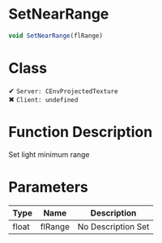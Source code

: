 # SetNearRange
```js	
void SetNearRange(flRange)
```
# Class
✔ `Server: CEnvProjectedTexture`  
✖ `Client: undefined`  

# Function Description
Set light minimum range
# Parameters
Type|Name|Description
--|--|--
float|flRange|No Description Set
